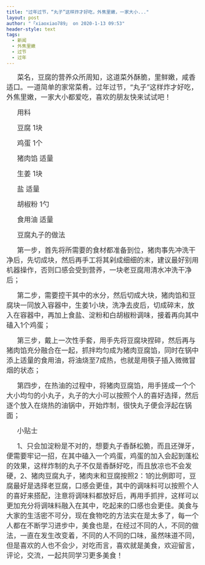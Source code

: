 ```yaml
---
title: "过年过节，“丸子”这样炸才好吃，外焦里嫩，一家大小..."
layout: post
author: "「xiaoxiao789」 on 2020-1-13 09:53"
header-style: text
tags:
  - 新闻
  - 外焦里嫩
  - 过节
  - 过年
---
```


<head></head>
<body>
 <font color="#333333"><font face="微软雅黑, &amp;quot"><p style="line-height:nullpx;text-indent:2em;text-align:left"><font style="font-size:18px">菜名，豆腐的营养众所周知，这道菜外酥脆，里鲜嫩，咸香适口。一道简单的家常菜肴。过年过节，“丸子”这样炸才好吃，外焦里嫩，一家大小都爱吃，喜欢的朋友快来试试吧！</font></p><p style="line-height:nullpx;text-indent:2em;text-align:left"><font style="font-size:18px">用料</font></p><p style="line-height:nullpx;text-indent:2em;text-align:left"><font style="font-size:18px">豆腐 1块</font></p><p style="line-height:nullpx;text-indent:2em;text-align:left"><font style="font-size:18px">鸡蛋 1个</font></p><p style="line-height:nullpx;text-indent:2em;text-align:left"><font style="font-size:18px">猪肉馅 适量</font></p><p style="line-height:nullpx;text-indent:2em;text-align:left"><font style="font-size:18px">生姜 1块</font></p><p style="line-height:nullpx;text-indent:2em;text-align:left"><font style="font-size:18px">盐 适量</font></p><p style="line-height:nullpx;text-indent:2em;text-align:left"><font style="font-size:18px">胡椒粉 1勺</font></p><p style="line-height:nullpx;text-indent:2em;text-align:left"><font style="font-size:18px">食用油 适量</font></p><p style="line-height:nullpx;text-indent:2em;text-align:left"><font style="font-size:18px">豆腐丸子的做法</font></p><p style="line-height:nullpx;text-indent:2em;text-align:left"><font style="font-size:18px">第一步，首先将所需要的食材都准备到位，猪肉事先冲洗干净后，先切成块，然后再手工将其剁成细细的末，建议最好别用机器操作，否则口感会受到营养，一块老豆腐用清水冲洗干净后；</font></p><p style="line-height:nullpx;text-indent:2em;text-align:left"><font style="font-size:18px">第二步，需要控干其中的水分，然后切成大块，猪肉馅和豆腐块一同放入容器中，生姜1小块，洗净去皮后，切成碎末，放入在容器中，再加上食盐、淀粉和白胡椒粉调味，接着再向其中磕入1个鸡蛋；</font></p><p style="line-height:nullpx;text-indent:2em;text-align:left"><font style="font-size:18px">第三步，戴上一次性手套，用手先将豆腐块捏碎，然后再与猪肉馅充分融合在一起，抓拌均匀成为猪肉豆腐馅，同时在锅中添上适量的食用油，将油烧至7成热，也就是用筷子插入微微冒烟的状态；</font></p><p style="line-height:nullpx;text-indent:2em;text-align:left"><font style="font-size:18px">第四步，在热油的过程中，将猪肉豆腐馅，用手搓成一个个大小均匀的小丸子，丸子的大小可以按照个人的喜好选择，然后逐个放入在烧热的油锅中，开始炸制，很快丸子便会浮起在锅面；</font></p><p style="line-height:nullpx;text-indent:2em;text-align:left"><font style="font-size:18px">小贴士</font></p><p style="line-height:nullpx;text-indent:2em;text-align:left"><font style="font-size:18px">1、只会加淀粉是不对的，想要丸子香酥松脆，而且还弹牙，便需要牢记一招，在其中磕入一个鸡蛋，鸡蛋的加入会起到蓬松的效果，这样炸制的丸子不仅是香酥好吃，而且放凉也不会发硬，2、猪肉豆腐丸子，猪肉末和豆腐按照2：1的比例即可，豆腐最好是选择老豆腐，口感会更佳，其中的调味料可以按照个人的喜好来搭配，注意将调味料都放好后，再用手抓拌，这样可以更加充分将调味料融入在其中，吃起来的口感也会更佳。美食与大家的生活密不可分，现在食物吃的方法实在是太多了，每一个人都在不断学习进步中，美食也是，在经过不同的人，不同的做法，一直在发生改变着，不同的人不同的口味，虽然味道不同，但是喜欢的人也不会少，对吃而言，喜欢就是美食，欢迎留言，评论，交流，一起共同学习更多美食！</font></p></font></font>
 <br> 
 <br>
</body>


